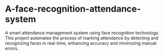 # A-face-recognition-attendance-system
A smart attendance management system using face recognition technology. This project automates the process of marking attendance by detecting and recognizing faces in real-time, enhancing accuracy and minimizing manual errors.
